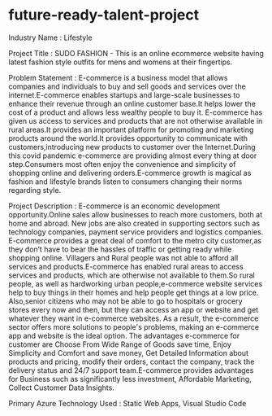 # future-ready-talent-project

Industry Name : Lifestyle

Project Title : SUDO FASHION - This is an online ecommerce website having latest fashion style outfits for mens and womens at their fingertips.

Problem Statement : E-commerce is a business model that allows companies and individuals to buy and sell goods and services over the internet.E-commerce enables startups and large-scale businesses to enhance their revenue through an online customer base.It helps lower the cost of a product and allows less wealthy people to buy it. E-commerce has given us access to services and products that are not otherwise available in rural areas.It provides an important platform for promoting and marketing products around the world.It provides opportunity to communicate with customers,introducing new products to customer over the Internet.During this covid pandemic e-commerce are providing almost every thing at door step.Consumers most often enjoy the convenience and simplicity of shopping online and delivering orders.E-commerce growth is magical as fashion and lifestyle brands listen to consumers changing their norms regarding style.

Project Description : E-commerce is an economic development opportunity.Online sales allow businesses to reach more customers, both at home and abroad. New jobs are also created in supporting sectors such as technology companies, payment service providers and logistics companies. E-commerce provides a great deal of comfort to the metro city customer,as they don’t have to bear the hassles of traffic or getting ready while shopping online. Villagers and Rural people was not able to afford all services and products.E-commerce has enabled rural areas to access services and products, which are otherwise not available to them.So rural people, as well as hardworking urban people,e-commerce website services help to buy things in their homes and help people get things at a low price. Also,senior citizens who may not be able to go to hospitals or grocery stores every now and then, but they can access an app or website and get whatever they want in e-commerce websites. As a result, the e-commerce sector offers more solutions to people's problems, making an e-commerce app and website is the ideal option. The advantages e-commerce for customer are Choose From Wide Range of Goods save time, Enjoy Simplicity and Comfort and save money, Get Detailed Information about products and pricing, modify their orders, contact the company, track the delivery status and 24/7 support team.E-commerce provides advantages for Business such as significantly less investment, Affordable Marketing, Collect Customer Data Insights.

Primary Azure Technology Used : Static Web Apps, Visual Studio Code
